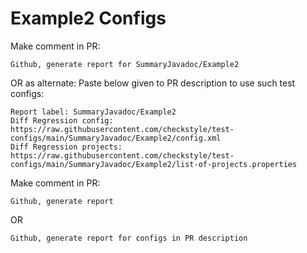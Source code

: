 # Example2 Configs
Make comment in PR:
```
Github, generate report for SummaryJavadoc/Example2
```
OR as alternate:
Paste below given to PR description to use such test configs:
```
Report label: SummaryJavadoc/Example2
Diff Regression config: https://raw.githubusercontent.com/checkstyle/test-configs/main/SummaryJavadoc/Example2/config.xml
Diff Regression projects: https://raw.githubusercontent.com/checkstyle/test-configs/main/SummaryJavadoc/Example2/list-of-projects.properties
```
Make comment in PR:
```
Github, generate report
```
OR
```
Github, generate report for configs in PR description
```
